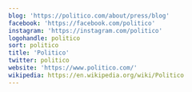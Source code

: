 ```yaml
---
blog: 'https://politico.com/about/press/blog'
facebook: 'https://facebook.com/politico'
instagram: 'https://instagram.com/politico'
logohandle: politico
sort: politico
title: 'Politico'
twitter: politico
website: 'https://www.politico.com/'
wikipedia: https://en.wikipedia.org/wiki/Politico
---
```

